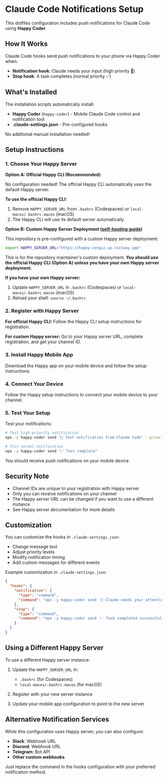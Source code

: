 # Claude Code Notifications Setup

This dotfiles configuration includes push notifications for Claude Code using **Happy Coder**.

## How It Works

Claude Code hooks send push notifications to your phone via Happy Coder when:
- **Notification hook**: Claude needs your input (high priority 🔔)
- **Stop hook**: A task completes (normal priority ✅)

## What's Installed

The installation scripts automatically install:
- **Happy Coder** (`happy-coder`) - Mobile Claude Code control and notification tool
- **.claude-settings.json** - Pre-configured hooks

No additional manual installation needed!

## Setup Instructions

### 1. Choose Your Happy Server

**Option A: Official Happy CLI (Recommended)**

No configuration needed! The official Happy CLI automatically uses the default Happy server.

**To use the official Happy CLI:**
1. Remove `HAPPY_SERVER_URL` from `.bashrc` (Codespaces) or `local-macos/.bashrc.macos` (macOS)
2. The Happy CLI will use its default server automatically

**Option B: Custom Happy Server Deployment ([self-hosting guide](https://happy.engineering/docs/guides/self-hosting/))**

This repository is pre-configured with a custom Happy server deployment:
```bash
export HAPPY_SERVER_URL="https://happy-cengiz.up.railway.app"
```

This is for the repository maintainer's custom deployment. **You should use the official Happy CLI (Option A) unless you have your own Happy server deployment.**

**If you have your own Happy server:**
1. Update `HAPPY_SERVER_URL` in `.bashrc` (Codespaces) or `local-macos/.bashrc.macos` (macOS)
2. Reload your shell: `source ~/.bashrc`

### 2. Register with Happy Server

**For official Happy CLI:** Follow the Happy CLI setup instructions for registration.

**For custom Happy server:** Go to your Happy server URL, complete registration, and get your channel ID.

### 3. Install Happy Mobile App

Download the Happy app on your mobile device and follow the setup instructions.

### 4. Connect Your Device

Follow the Happy setup instructions to connect your mobile device to your channel.

### 5. Test Your Setup

Test your notifications:
```bash
# Test high-priority notification
npx -y happy-coder send "🔔 Test notification from Claude Code" --priority high

# Test normal notification
npx -y happy-coder send "✅ Test complete"
```

You should receive push notifications on your mobile device.

## Security Note

- Channel IDs are unique to your registration with Happy server
- Only you can receive notifications on your channel
- The Happy server URL can be changed if you want to use a different instance
- See Happy server documentation for more details

## Customization

You can customize the hooks in `.claude-settings.json`:
- Change message text
- Adjust priority levels
- Modify notification timing
- Add custom messages for different events

Example customization in `.claude-settings.json`:
```json
{
  "hooks": {
    "notification": {
      "type": "command",
      "command": "npx -y happy-coder send '🔔 Claude needs your attention!' --priority high"
    },
    "stop": {
      "type": "command",
      "command": "npx -y happy-coder send '✅ Task completed successfully!'"
    }
  }
}
```

## Using a Different Happy Server

To use a different Happy server instance:

1. Update the `HAPPY_SERVER_URL` in:
   - `.bashrc` (for Codespaces)
   - `local-macos/.bashrc.macos` (for macOS)

2. Register with your new server instance

3. Update your mobile app configuration to point to the new server

## Alternative Notification Services

While this configuration uses Happy server, you can also configure:
- **Slack**: Webhook URL
- **Discord**: Webhook URL
- **Telegram**: Bot API
- **Other custom webhooks**

Just replace the command in the hooks configuration with your preferred notification method.
